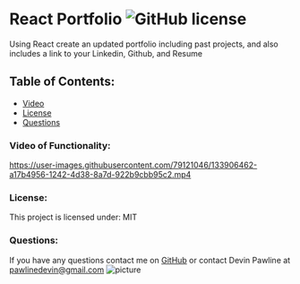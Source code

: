 # React Portfolio  ![GitHub license](https://img.shields.io/github/license/Naereen/StrapDown.js.svg)
Using React create an updated portfolio including past projects, and also includes a link to your Linkedin, Github, and Resume
## Table of Contents:
* [Video](#video)
* [License](#license)
* [Questions](#questions)
### Video of Functionality:


https://user-images.githubusercontent.com/79121046/133906462-a17b4956-1242-4d38-8a7d-922b9cbb95c2.mp4


### License:
This project is licensed under:
MIT
### Questions:
If you have any questions contact me on [GitHub](https://github.com/DevinPawline) or contact 
Devin Pawline at pawlinedevin@gmail.com
![picture](https://github.com/DevinPawline.png?size=80)
    
 

